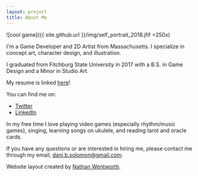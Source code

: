 ```yaml
---
layout: project
title: About Me
---
```


![cool game]({{ site.github.url }}/img/self_portrait_2018.jfif =250x)

I'm a Game Developer and 2D Artist from Massachusetts. I specialize in concept art, character design, and illustration.

I graduated from Fitchburg State University in 2017 with a B.S. in Game Design and a Minor in Studio Art.

My resume is linked [here](https://www.dropbox.com/s/9txvnm8y54yd7hw/Dani%20Solomon%20Resume.pdf?dl=0)!

You can find me on:
- [Twitter](https://twitter.com/DaniBSolomon)
- [LinkedIn](https://www.linkedin.com/in/danibsolomon/)

In my free time I love playing video games (especially rhythm/music games), singing, learning songs on ukulele, and reading tarot and oracle cards.

If you have any questions or are interested in hiring me, please contact me through my email, dani.b.solomon@gmail.com.



Website layout created by [Nathan Wentworth](https://nathanwentworth.co).
